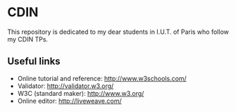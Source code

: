 CDIN
====

This repository is dedicated to my dear students in I.U.T. of Paris who follow my CDIN TPs.

Useful links
----

- Online tutorial and reference: http://www.w3schools.com/
- Validator: http://validator.w3.org/
- W3C (standard maker): http://www.w3.org/
- Online editor: http://liveweave.com/
